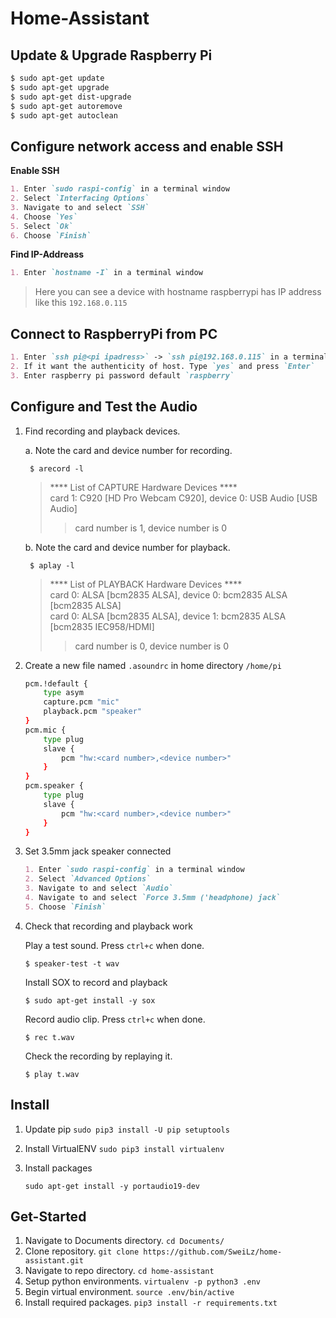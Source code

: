 # Home-Assistant


## Update & Upgrade Raspberry Pi

``` bash
$ sudo apt-get update
$ sudo apt-get upgrade
$ sudo apt-get dist-upgrade
$ sudo apt-get autoremove
$ sudo apt-get autoclean
```

## Configure network access and enable SSH

**Enable SSH**

``` markdown
1. Enter `sudo raspi-config` in a terminal window
2. Select `Interfacing Options`
3. Navigate to and select `SSH`
4. Choose `Yes`
5. Select `Ok`
6. Choose `Finish`
```

**Find IP-Addreass**

``` markdown
1. Enter `hostname -I` in a terminal window
```

> Here you can see a device with hostname raspberrypi has IP address like this `192.168.0.115`

## Connect to RaspberryPi from PC

``` markdown
1. Enter `ssh pi@<pi ipadress>` -> `ssh pi@192.168.0.115` in a terminal window
2. If it want the authenticity of host. Type `yes` and press `Enter`
3. Enter raspberry pi password default `raspberry`
```

 ## Configure and Test the Audio

1. Find recording and playback devices.
    
    a. Note the card and device number for recording.
        
        $ arecord -l

    > **** List of CAPTURE Hardware Devices **** \
    > card 1: C920 [HD Pro Webcam C920], device 0: USB Audio [USB Audio]
    >> card number is 1, device number is 0

    b. Note the card and device number for playback.

        $ aplay -l

    > **** List of PLAYBACK Hardware Devices **** \
    > card 0: ALSA [bcm2835 ALSA], device 0: bcm2835 ALSA [bcm2835 ALSA] \
    > card 0: ALSA [bcm2835 ALSA], device 1: bcm2835 ALSA [bcm2835 IEC958/HDMI]
    >> card number is 0, device number is 0

2. Create a new file named `.asoundrc` in home directory `/home/pi`

    ``` bash
    pcm.!default {
        type asym
        capture.pcm "mic"
        playback.pcm "speaker"
    }
    pcm.mic {
        type plug
        slave {
            pcm "hw:<card number>,<device number>"
        }
    }
    pcm.speaker {
        type plug
        slave {
            pcm "hw:<card number>,<device number>"
        }
    }
    ```
3. Set 3.5mm jack speaker connected

    ``` markdown
    1. Enter `sudo raspi-config` in a terminal window
    2. Select `Advanced Options`
    3. Navigate to and select `Audio`
    4. Navigate to and select `Force 3.5mm ('headphone) jack`
    5. Choose `Finish`
    ```
4. Check that recording and playback work
    
    Play a test sound. Press `ctrl+c` when done.
    ```
    $ speaker-test -t wav
    ```

    Install SOX to record and playback
    ```
    $ sudo apt-get install -y sox
    ```
    Record audio clip. Press `ctrl+c` when done.
    ```
    $ rec t.wav
    ```
    Check the recording by replaying it.
    ```
    $ play t.wav
    ```
    
## Install

1. Update pip `sudo pip3 install -U pip setuptools`
2. Install VirtualENV `sudo pip3 install virtualenv`
3. Install packages

    ```
    sudo apt-get install -y portaudio19-dev
    ```

## Get-Started

1. Navigate to Documents directory. `cd Documents/`
2. Clone repository. `git clone https://github.com/SweiLz/home-assistant.git`
3. Navigate to repo directory. `cd home-assistant`
4. Setup python environments. `virtualenv -p python3 .env`
5. Begin virtual environment. `source .env/bin/active`
6. Install required packages. `pip3 install -r requirements.txt`